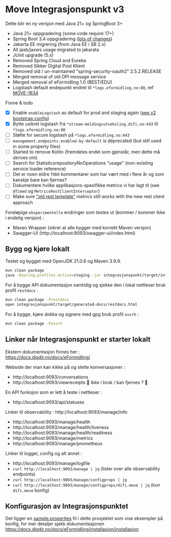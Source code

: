# Move Integrasjonspunkt v3

Dette blir en ny versjon med Java 21+ og SpringBoot 3+

- Java 21+ oppgradering (some code require 17+)
- Spring Boot 3.4 oppgradering ([lots of changes](https://github.com/spring-projects/spring-boot/wiki/Spring-Boot-3.4-Release-Notes))
- Jakarta EE migrering (from Java EE i SB 2.x)
- All jaxb/jaxws usage migrated to jakarata
- JUnit upgrade (5.x)
- Removed Spring Cloud and Eureka
- Removed Sikker Digital Post Klient
- Removed old / un-maintained "spring-security-oauth2" 2.5.2.RELEASE
- Merged removal of old DPI message service
- Merged removal of eFormidling 1.0 (BEST/EDU)
- Logstash default endepunkt endret til `*logs.eformidling.no:80`, ref [MOVE-1634](https://digdir.atlassian.net/browse/MOVE-1634)

Fixme & todo
- [x] Enable `enableLogstash` as default for prod and staging again ([see v2 bootstrap config](https://github.com/felleslosninger/efm-integrasjonspunkt/blob/main/integrasjonspunkt/src/main/resources/config/bootstrap.yml))
- [x] Bytte usikret logstash fra `*stream-meldingsutveksling.difi.no:443` til `*logs.eformidling.no:80`
- [ ] Støtte for secure logstash på `*logs.eformidling.no:443`
- [ ] `management.endpoints.enabled-by-default` is deprecated (but still used in some property files)
- [ ] Started to remove Kotlin (fremdeles endel som gjenstår, men dette må skrives om)
- [ ] Search for StatisticsrepositoryNoOperations "usage" (non-existing service loader reference)
- [ ] Det er noen eldre `TODO` kommentarer som har vært med i flere år og som kanskje bare kan fjernes?
- [ ] Dokumentere hvilke applikasjons-spesifikke metrics vi har lagt til (see `@Timed` og `MetricsRestClientInterceptor`)
- [ ] Make sure ["old rest template"](https://digdir.atlassian.net/browse/MOVE-2438) metrics still works with the new rest client approach 

Foreløpige `eksperimentelle` endringer som testes ut (kommer / kommer ikke i endelig versjon) :
- Maven Wrapper (sikrer at alle bygger med korrekt Maven versjon)
- Swagger-UI (http://localhost:9093/swagger-ui/index.html)

## Bygg og kjøre lokalt 
Testet og bygget med OpenJDK 21.0.6 og Maven 3.9.9.

```bash
mvn clean package
java -Dspring.profiles.active=staging -jar integrasjonspunkt/target/integrasjonspunkt.jar
```

For å bygge API dokumentasjon samtidig og sjekke den i lokal nettleser bruk profil `restdocs` :
```bash
mvn clean package -Prestdocs
open integrasjonspunkt/target/generated-docs/restdocs.html
```

For å bygge, kjøre dokka og signere med gpg bruk profil `ossrh` :
```bash
mvn clean package -Possrh
```

## Linker når Integrasjonspunkt er starter lokalt
Ekstern dokumentasjon finnes her : https://docs.digdir.no/docs/eFormidling/

Webside der man kan kikke på og slette konversasjoner :
- http://localhost:9093/conversations
- http://localhost:9093/viewreceipts  🚨 Ikke i bruk / kan fjernes ? 🚨

En API funksjon som er lett å teste i nettleser :
- http://localhost:9093/api/statuses

Linker til observability :
  http://localhost:9093/manage/info
- http://localhost:9093/manage/health
- http://localhost:9093/manage/health/liveness
- http://localhost:9093/manage/health/readiness
- http://localhost:9093/manage/metrics
- http://localhost:9093/manage/prometheus

Linker til logger, config og alt annet :
- http://localhost:9093/manage/logfile
- `curl http://localhost:9093/manage | jq` (lister over alle observability endpoints)
- `curl http://localhost:9093/manage/configprops | jq`
- `curl http://localhost:9093/manage/configprops/difi.move | jq` (kun `difi.move` konfig)

## Konfigurasjon av Integrasjonspunktet
Det ligger en [sample.properties](integrasjonspunkt-local.sample.properties) fil i dette prosjektet som vise eksempler på konfig,
for mer detaljer sjekk dokumentasjonen https://docs.digdir.no/docs/eFormidling/installasjon/installasjon
